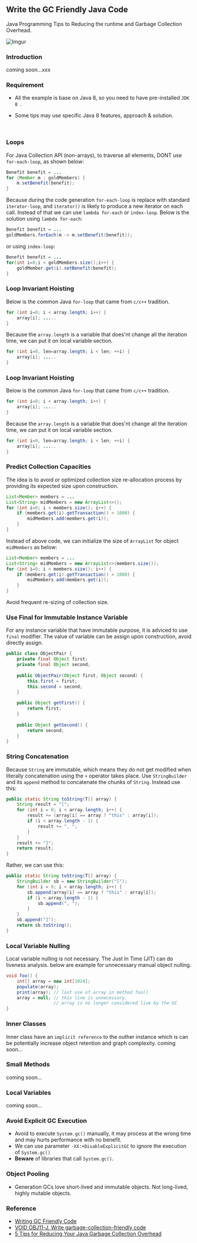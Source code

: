 ## Write the GC Friendly Java Code
Java Programming Tips to Reducing the runtime and Garbage Collection Overhead.

![Imgur](https://i.imgur.com/GO3A9yQ.png)

### Introduction
coming soon...xxx



### Requirement

- All the example is base on Java 8, so you need to have pre-installed `JDK 8 `.

- Some tips may use specific Java 8 features, approach & solution.

  ​


### Loops
For Java Collection API (non-arrays), to traverse all elements, DONT use `for-each-loop`, as shown below:

```java
Benefit benefit = ...
for (Member m : goldMembers) {
	m.setBenefit(benefit);
}
```

Because during the code generation `for-each-loop` is replace with standard `iterator-loop`, and `iterator()` is likely to produce a new iterator on each call. Instead of that we can use `lambda for-each` or `index-loop`. Below is the solution using `lambda for-each`:

```java
Benefit benefit = ...
goldMembers.forEach(m -> m.setBenefit(benefit));
```

or using `index-loop`:

```java
Benefit benefit = ...
for(int i=0;i < goldMembers.size();i++) {
	goldMember.get(i).setBenefit(benefit);
}
```



### Loop Invariant Hoisting

Below is the common Java `for-loop` that came from `c/c++` tradition.

```java
for (int i=0; i < array.length; i++) {
	array[i]; .....
}
```

Because the `array.length` is a variable that does'nt change all the iteration time, we can put it on local variable section.

```java
for (int i=0, len=array.length; i < len; ++i) {
	array[i]; .....
}
```



### Loop Invariant Hoisting

Below is the common Java `for-loop` that came from `c/c++` tradition.

```java
for (int i=0; i < array.length; i++) {
	array[i]; .....
}
```

Because the `array.length` is a variable that does'nt change all the iteration time, we can put it on local variable section.

```java
for (int i=0, len=array.length; i < len; ++i) {
	array[i]; .....
}
```



### Predict Collection Capacities

The idea is to avoid or optimized collection size re-allocation process by providing its expected size upon construction.

```java
List<Member> members = ...
List<String> midMembers = new ArrayList<>();
for (int i=0; i < members.size(); i++) {
	if (members.get(i).getTransaction() > 1000) {
		midMembers.add(members.get(i));
	}
}
```

Instead of above code, we can initialize the size of `ArrayList` for object `midMembers` as below:

```java
List<Member> members = ...
List<String> midMembers = new ArrayList<>(members.size());
for (int i=0; i < members.size(); i++) {
	if (members.get(i).getTransaction() > 1000) {
		midMembers.add(members.get(i));
	}
}
```

Avoid frequent re-sizing of collection size.



### Use Final for Immutable Instance Variable  

For any instance variable that have immutable purpose, it is adviced to use `final` modifier. The value of variable can be 
assign upon construction, avoid directly assign.

```java
public class ObjectPair {
	private final Object first;
	private final Object second;
 
	public ObjectPair(Object first, Object second) {
		this.first = first;
		this.second = second;
	}
 
	public Object getFirst() {
		return first;
	}
 
	public Object getSecond() {
		return second;
	}
}
```



### String Concatenation

Because `String` are immutable, which means they do not get modified when literally concatenation using the `+` operator takes place.
Use `StringBuilder` and its `append` method to concatenate the chunks of `String`. Instead use this:

```java
public static String toString(T[] array) {
	String result = "[";
 	for (int i = 0; i < array.length; i++) {
		result += (array[i] == array ? "this" : array[i]);
		if (i < array.length - 1) {
			result += ", ";
		}
	} 
	result += "]"; 
	return result;
}
```
Rather, we can use this:

```java
public static String toString(T[] array) {
	StringBuilder sb = new StringBuilder("[");
 	for (int i = 0; i < array.length; i++) {
		sb.append(array[i] == array ? "this" : array[i]);
		if (i < array.length - 1) {
			sb.append(", ");
		}
	} 
	sb.append("]");
	return sb.toString();
}
```



### Local Variable Nulling

Local variable nulling is not necessary. The Just In Time (JIT) can do liveness analysis. below are example 
for unnecessary manual object nulling.

```java
void foo() {
	int[] array = new int[1024];
	populate(array);
	print(array); // last use of array in method foo()
	array = null; // this line is unnecessary.
	              // array is no longer considered live by the GC  
}
```



### Inner Classes
Inner class have an `implicit reference` to the outher instance which is can be potentially increase object retention and graph complexity.
coming soon...



### Small Methods

coming soon...



### Local Variables

coming soon...



### Avoid Explicit GC Execution

- Avoid to execute `System.gc()` manually, it may process at the wrong time and may hurts performance with no benefit.
- We can use parameter `-XX:+DisableExplicitGC` to ignore the execution of `System.gc()`
- **Beware** of libraries that call `System.gc()`.




### Object Pooling

- Generation GCs love short-lived and immutable objects. Not long-lived, highly mutable objects.




### Reference
- [Writing GC Friendly Code](https://github.com/AlmasB/FXGL/wiki/Writing-GC-friendly-Code)
- [VOID OBJ11-J. Write garbage-collection-friendly code](https://www.securecoding.cert.org/confluence/display/java/VOID+OBJ11-J.+Write+garbage-collection-friendly+code)
- [5 Tips for Reducing Your Java Garbage Collection Overhead](http://blog.takipi.com/5-tips-for-reducing-your-java-garbage-collection-overhead/)
